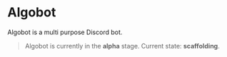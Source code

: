 # Algobot
Algobot is a multi purpose Discord bot.

> Algobot is currently in the **alpha** stage.
> Current state: **scaffolding**.
